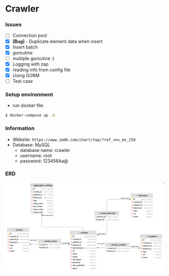 # Crawler

### Issues
- [ ] Connection pool
- [x] **[Bug]** - Duplicate element data when insert
- [x] Insert batch
- [x] goroutine
- [ ] multiple goroutine :)
- [x] Logging with zap
- [x] reading info from config file
- [x] Using GORM
- [ ] Test case

### Setup environment
- run docker file:

```bash
$ docker-compose up -d
```

### Information
- Website: ```https://www.imdb.com/chart/top/?ref_=nv_mv_250```
- Database: MySQL
    - database name: crawler
    - username: root
    - password: 123456Aa@

### ERD
![ERD](https://github.com/thanbv1510/tfs-03/blob/master/lec-04/crawler/resources/ERD.png)